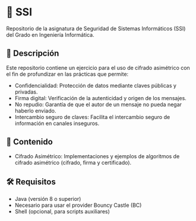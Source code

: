 # 🔐 SSI

Repositorio de la asignatura de Seguridad de Sistemas Informáticos (SSI) del Grado en Ingeniería Informática.
## 🧾 Descripción

Este repositorio contiene un ejercicio para el uso de cifrado asimétrico con el fin de profundizar en las prácticas que permite: 
- Confidencialidad: Protección de datos mediante claves públicas y privadas.
- Firma digital: Verificación de la autenticidad y origen de los mensajes.
- No repudio: Garantía de que el autor de un mensaje no pueda negar haberlo enviado.
- Intercambio seguro de claves: Facilita el intercambio seguro de información en canales inseguros.
## 📁 Contenido

  - Cifrado Asimétrico: Implementaciones y ejemplos de algoritmos de cifrado asimétrico (cifrado, firma y certificado).

## 🛠 Requisitos

  - Java (versión 8 o superior)
  - Necesario para usar el provider Bouncy Castle (BC)
  - Shell (opcional, para scripts auxiliares)
